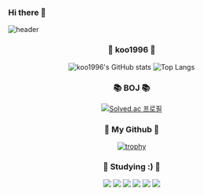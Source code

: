 ### Hi there 👋

![header](https://capsule-render.vercel.app/api?type=waving&color=gradient&height=300&animation=fadeIn&section=header&text=koo1996%20&fontSize=90)
<!--
**koo1996/koo1996** is a ✨ _special_ ✨ repository because its `README.md` (this file) appears on your GitHub profile.

Here are some ideas to get you started:

- 🔭 I’m currently working on ...
- 🌱 I’m currently learning ...
- 👯 I’m looking to collaborate on ...
- 🤔 I’m looking for help with ...
- 💬 Ask me about ...
- 📫 How to reach me: ...
- 😄 Pronouns: ...
- ⚡ Fun fact: ...
-->

<h3 align="center">💬 koo1996 💬</h3>
<div align="center">

![koo1996's GitHub stats](https://github-readme-stats.vercel.app/api?username=koo1996&show_icons=true&theme=Gradient) ![Top Langs](https://github-readme-stats.vercel.app/api/top-langs/?username=koo1996&layout=Demo&theme=Gradient)

<h3 align="center">📚 BOJ 📚</h3>
<div align="center">

[![Solved.ac 프로필](http://mazassumnida.wtf/api/v2/generate_badge?boj=chairmankoo)](https://solved.ac/chairmankoo)
</div>

<h3 align="center">🤔 My Github  🤔</h3>
<div align="center">

[![trophy](https://github-profile-trophy.vercel.app/?username=koo1996)](https://github.com/ryo-ma/github-profile-trophy)
</div>

<h3 align="center">📖 Studying :) 📖</h3>

<p align="center">
<img src="https://img.shields.io/badge/Python-3776AB?style=for-the-badge&logo=Python&logoColor=white"> <img src="https://img.shields.io/badge/C-A8B9CC?style=for-the-badge&logo=C&logoColor=white"> <img src="https://img.shields.io/badge/Css-1572B6?style=for-the-badge&logo=Css3&logoColor=white"> <img src="https://img.shields.io/badge/Html-E34F26?style=for-the-badge&logo=Html5&logoColor=white"> <img src="https://img.shields.io/badge/Django-092E20?style=for-the-badge&logo=Django&logoColor=white"> <img src="https://img.shields.io/badge/Javascript-F7DF1E?style=for-the-badge&logo=Javascript&logoColor=white">
</p>

